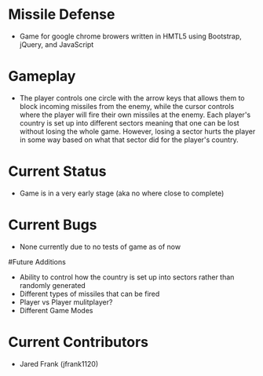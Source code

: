 # Missile Defense
- Game for google chrome browers written in HMTL5 using Bootstrap, jQuery, and JavaScript

# Gameplay
- The player controls one circle with the arrow keys that allows them to block incoming missiles from the enemy, while the cursor
controls where the player will fire their own missiles at the enemy. Each player's country is set up into different sectors meaning
that one can be lost without losing the whole game. However, losing a sector hurts the player in some way based on what that sector did
for the player's country.


# Current Status
- Game is in a very early stage (aka no where close to complete)

# Current Bugs
- None currently due to no tests of game as of now

#Future Additions
- Ability to control how the country is set up into sectors rather than randomly generated 
- Different types of missiles that can be fired
- Player vs Player mulitplayer?
- Different Game Modes 

# Current Contributors
- Jared Frank (jfrank1120)
